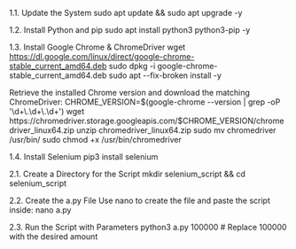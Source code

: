 1.1. Update the System
sudo apt update && sudo apt upgrade -y

1.2. Install Python and pip
sudo apt install python3 python3-pip -y

1.3. Install Google Chrome & ChromeDriver
wget https://dl.google.com/linux/direct/google-chrome-stable_current_amd64.deb
sudo dpkg -i google-chrome-stable_current_amd64.deb
sudo apt --fix-broken install -y

Retrieve the installed Chrome version and download the matching ChromeDriver:
CHROME_VERSION=$(google-chrome --version | grep -oP '\d+\.\d+\.\d+')
wget https://chromedriver.storage.googleapis.com/$CHROME_VERSION/chromedriver_linux64.zip
unzip chromedriver_linux64.zip
sudo mv chromedriver /usr/bin/
sudo chmod +x /usr/bin/chromedriver

1.4. Install Selenium
pip3 install selenium

2.1. Create a Directory for the Script
mkdir selenium_script && cd selenium_script

2.2. Create the a.py File
Use nano to create the file and paste the script inside:
nano a.py

2.3. Run the Script with Parameters
python3 a.py 100000  # Replace 100000 with the desired amount
